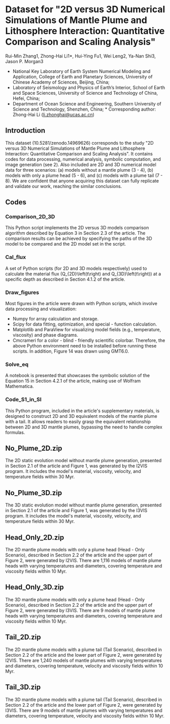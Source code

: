 # Dataset for "2D versus 3D Numerical Simulations of Mantle Plume and Lithosphere Interaction: Quantitative Comparison and Scaling Analysis"

 Rui-Min Zhang1, Zhong-Hai Li1\*, Hui-Ying Fu1, Wei Leng2, Ya-Nan Shi3, Jason P. Morgan3 

* National Key Laboratory of Earth System Numerical Modeling and Application, College of Earth and Planetary Sciences, University of Chinese Academy of Sciences, Beijing, China;
* Laboratory of Seismology and Physics of Earth’s Interior, School of Earth and Space Sciences, University of Science and Technology of China, Hefei, China;
* Department of Ocean Science and Engineering, Southern University of Science and Technology, Shenzhen, China;
\* Corresponding author: Zhong-Hai Li (li.zhonghai@ucas.ac.cn)
 
## Introduction
This dataset (10.5281/zenodo.14969626) corresponds to the study "2D versus 3D Numerical Simulations of Mantle Plume and Lithosphere Interaction: Quantitative Comparison and Scaling Analysis". It contains codes for data processing, numerical analysis, symbolic computation, and image generation (see 2). Also included are 2D and 3D numerical model data for three scenarios: (a) models without a mantle plume (3 - 4), (b) models with only a plume head (5 - 6), and (c) models with a plume tail (7 - 8). We are confident that anyone acquiring this dataset can fully replicate and validate our work, reaching the similar conclusions. 

## Codes
### Comparison_2D_3D
This Python script implements the 2D versus 3D models comparison algorithm described by Equation 3 in Section 2.3 of the article. The comparison results can be achieved by specifying the paths of the 3D model to be compared and the 2D model set in the script.

### Cal_flux
A set of Python scripts (for 2D and 3D models respectively) used to calculate the material flux (Q_{2D}\left(t\right) and Q_{3D}\left(t\right)) at a specific depth as described in Section 4.1.2 of the article. 

### Draw_figures
Most figures in the article were drawn with Python scripts, which involve data processing and visualization:
* Numpy for array calculation and storage.
* Scipy for data fitting, optimization, and special - function calculation. 
* Matplotlib and ParaView for visualizing model fields (e.g., temperature, viscosity) and phase diagrams. 
* Cmcrameri for a color - blind - friendly scientific colorbar.
Therefore, the above Python environment need to be installed before running these scripts. In addition, Figure 14 was drawn using GMT6.0.

### Solve_eq 
A notebook is presented that showcases the symbolic solution of the Equation 15 in Section 4.2.1 of the article, making use of Wolfram Mathematica. 

### Code_S1_in_SI
This Python program, included in the article's supplementary materials, is designed to construct 2D and 3D equivalent models of the mantle plume with a tail. It allows readers to easily grasp the equivalent relationship between 2D and 3D mantle plumes, bypassing the need to handle complex formulas. 

## No_Plume_2D.zip
The 2D static evolution model without mantle plume generation, presented in Section 2.1 of the article and Figure 1, was generated by the I2VIS program. It includes the model's material, viscosity, velocity, and temperature fields within 30 Myr.

## No_Plume_3D.zip
The 3D static evolution model without mantle plume generation, presented in Section 2.1 of the article and Figure 1, was generated by the I3VIS program. It includes the model's material, viscosity, velocity, and temperature fields within 30 Myr.

## Head_Only_2D.zip
The 2D mantle plume models with only a plume head (Head - Only Scenario), described in Section 2.2 of the article and the upper part of Figure 2, were generated by I2VIS. There are 1,116 models of mantle plume heads with varying temperatures and diameters, covering temperature and viscosity fields within 10 Myr.

## Head_Only_3D.zip
The 3D mantle plume models with only a plume head (Head - Only Scenario), described in Section 2.2 of the article and the upper part of Figure 2, were generated by I3VIS. There are 9 models of mantle plume heads with varying temperatures and diameters, covering temperature and viscosity fields within 10 Myr.

## Tail_2D.zip
The 2D mantle plume models with a plume tail (Tail Scenario), described in Section 2.2 of the article and the lower part of Figure 2, were generated by I2VIS. There are 1,240 models of mantle plumes with varying temperatures and diameters, covering temperature, velocity and viscosity fields within 10 Myr.

## Tail_3D.zip
The 3D mantle plume models with a plume tail (Tail Scenario), described in Section 2.2 of the article and the lower part of Figure 2, were generated by I3VIS. There are 9 models of mantle plumes with varying temperatures and diameters, covering temperature, velocity and viscosity fields within 10 Myr. 
